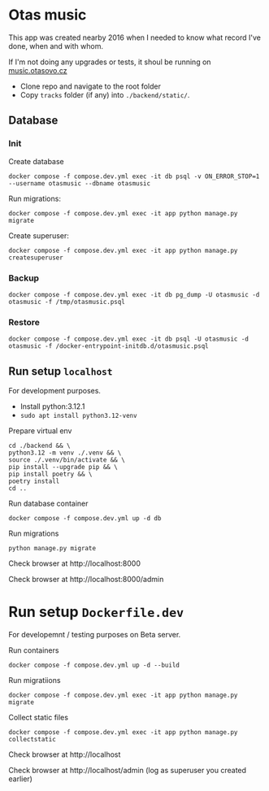 # Otas music

This app was created nearby 2016 when I needed to know what record I've done, when and with whom.

If I'm not doing any upgrades or tests, it shoul be running on [music.otasovo.cz](https://music.otasovo.cz/)

- Clone repo and navigate to the root folder
- Copy `tracks` folder (if any) into `./backend/static/`.

## Database

### Init

Create database
```
docker compose -f compose.dev.yml exec -it db psql -v ON_ERROR_STOP=1 --username otasmusic --dbname otasmusic
```

Run migrations:
```
docker compose -f compose.dev.yml exec -it app python manage.py migrate
```

Create superuser:
```
docker compose -f compose.dev.yml exec -it app python manage.py createsuperuser
```

### Backup
```
docker compose -f compose.dev.yml exec -it db pg_dump -U otasmusic -d otasmusic -f /tmp/otasmusic.psql
```

### Restore
```
docker compose -f compose.dev.yml exec -it db psql -U otasmusic -d otasmusic -f /docker-entrypoint-initdb.d/otasmusic.psql
```

## Run setup `localhost`

For development purposes.
- Install python:3.12.1
- `sudo apt install python3.12-venv`

Prepare virtual env
```
cd ./backend && \
python3.12 -m venv ./.venv && \
source ./.venv/bin/activate && \
pip install --upgrade pip && \
pip install poetry && \
poetry install
cd ..
```

Run database container
```
docker compose -f compose.dev.yml up -d db
```

Run migrations
```
python manage.py migrate
```

Check browser at http://localhost:8000

Check browser at http://localhost:8000/admin

# Run setup `Dockerfile.dev`

For developemnt / testing purposes on Beta server.

Run containers
```
docker compose -f compose.dev.yml up -d --build
```

Run migratiions
```
docker compose -f compose.dev.yml exec -it app python manage.py migrate
```

Collect static files
```
docker compose -f compose.dev.yml exec -it app python manage.py collectstatic
```

Check browser at http://localhost

Check browser at http://localhost/admin (log as superuser you created earlier)